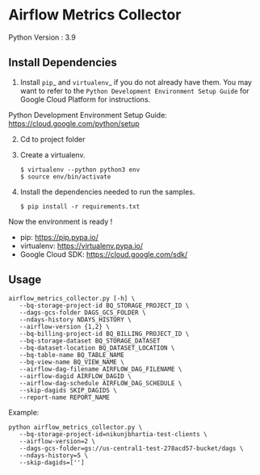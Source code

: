# Airflow Metrics Collector 

Python Version : 3.9

## Install Dependencies


1)  Install ```pip```_ and ```virtualenv```_ if you do not already have them.
    You may want to refer to the ```Python Development Environment Setup Guide``` for Google Cloud Platform for instructions.

Python Development Environment Setup Guide:
https://cloud.google.com/python/setup

2) Cd to project folder

3) Create a virtualenv.

    ```
    $ virtualenv --python python3 env
    $ source env/bin/activate
    ```

4) Install the dependencies needed to run the samples.

   `$ pip install -r requirements.txt`

Now the environment is ready !

* pip: https://pip.pypa.io/
* virtualenv: https://virtualenv.pypa.io/
* Google Cloud SDK: https://cloud.google.com/sdk/

## Usage 
```
airflow_metrics_collector.py [-h] \
   --bq-storage-project-id BQ_STORAGE_PROJECT_ID \
   --dags-gcs-folder DAGS_GCS_FOLDER \
   --ndays-history NDAYS_HISTORY \
   --airflow-version {1,2} \
   --bq-billing-project-id BQ_BILLING_PROJECT_ID \
   --bq-storage-dataset BQ_STORAGE_DATASET
   --bq-dataset-location BQ_DATASET_LOCATION \
   --bq-table-name BQ_TABLE_NAME
   --bq-view-name BQ_VIEW_NAME \
   --airflow-dag-filename AIRFLOW_DAG_FILENAME \
   --airflow-dagid AIRFLOW_DAGID \
   --airflow-dag-schedule AIRFLOW_DAG_SCHEDULE \
   --skip-dagids SKIP_DAGIDS \ 
   --report-name REPORT_NAME
```

Example: 
```
python airflow_metrics_collector.py \
   --bq-storage-project-id=nikunjbhartia-test-clients \
   --airflow-version=2 \
   --dags-gcs-folder=gs://us-central1-test-278acd57-bucket/dags \
   --ndays-history=5 \
   --skip-dagids=['']
   
```
